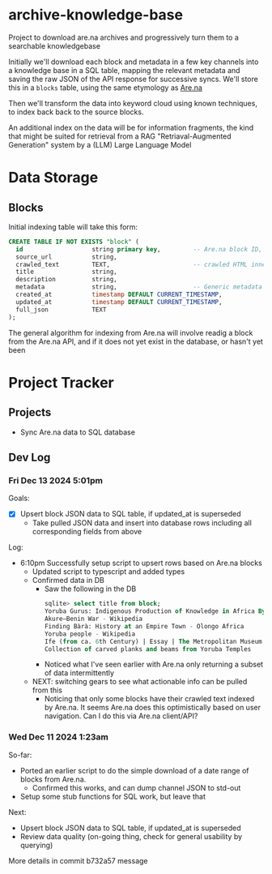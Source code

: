 # archive-knowledge-base

Project to download are.na archives and progressively turn them to a searchable knowledgebase

Initially we'll download each block and metadata in a few key channels into a knowledge base in a SQL table,
mapping the relevant metadata and saving the raw JSON of the API response for successive syncs. We'll store
this in a `blocks` table, using the same etymology as [Are.na](https://are.na)

Then we'll transform the data into keyword cloud using known techniques, to index back back to the source blocks.

An additional index on the data will be for information fragments, the kind that might be suited for retrieval
from a RAG "Retriaval-Augmented Generation" system by a (LLM) Large Language Model


# Data Storage

## Blocks
Initial indexing table will take this form:

```sql
CREATE TABLE IF NOT EXISTS "block" (
  id                   string primary key,         -- Are.na block ID, or UUID, from another source 
  source_url           string,
  crawled_text         TEXT,                       -- crawled HTML inner text or PDF body
  title                string,
  description          string,
  metadata             string,                     -- Generic metadata
  created_at           timestamp DEFAULT CURRENT_TIMESTAMP,
  updated_at           timestamp DEFAULT CURRENT_TIMESTAMP,
  full_json            TEXT
);
```

The general algorithm for indexing from Are.na will involve readig a block from the Are.na API, and if it does not yet exist in the database, or hasn't yet been


# Project Tracker

## Projects

- Sync Are.na data to SQL database

## Dev Log

### Fri Dec 13 2024 5:01pm

Goals:
- [x] Upsert block JSON data to SQL table, if updated_at is superseded
  - Take pulled JSON data and insert into database rows including
    all corresponding fields from above

Log:
- 6:10pm Successfully setup script to upsert rows based on Are.na blocks
  - Updated script to typescript and added types
  - Confirmed data in DB
    - Saw the following in the DB
      ```sql
      sqlite> select title from block;
      Yoruba Gurus: Indigenous Production of Knowledge in Africa By Toyin Falola
      Akure–Benin War - Wikipedia
      Finding Bàrà: History at an Empire Town - Olongo Africa
      Yoruba people - Wikipedia
      Ife (from ca. 6th Century) | Essay | The Metropolitan Museum of Art | Heilbrunn Timeline of Art History
      Collection of carved planks and beams from Yoruba Temples
      ```
    - Noticed what I've seen earlier with Are.na only returning a subset of data intermittently
  - NEXT: switching gears to see what actionable info can be pulled from this
    - Noticing that only some blocks have their crawled text indexed by Are.na. It seems Are.na does this optimistically
      based on user navigation. Can I do this via Are.na client/API?


### Wed Dec 11 2024 1:23am

So-far:
- Ported an earlier script to do the simple download of a date range 
  of blocks from Are.na. 
  - Confirmed this works, and can dump channel JSON to std-out
- Setup some stub functions for SQL work, but leave that

Next:
- Upsert block JSON data to SQL table, if updated_at is superseded
- Review data quality (on-going thing, check for general usability by querying)

More details in commit b732a57 message 


